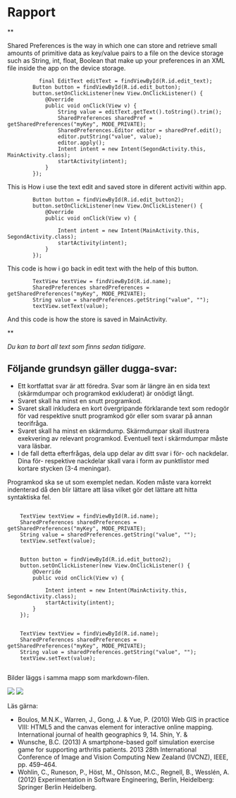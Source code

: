 
# Rapport

**

Shared Preferences is the way in which one can store and retrieve small amounts of primitive data as key/value pairs to a file on the device storage such as String, int, float, Boolean that make up your preferences in an XML file inside the app on the device storage.
```
          final EditText editText = findViewById(R.id.edit_text);
        Button button = findViewById(R.id.edit_button);
        button.setOnClickListener(new View.OnClickListener() {
            @Override
            public void onClick(View v) {
                String value = editText.getText().toString().trim();
                SharedPreferences sharedPref = getSharedPreferences("myKey", MODE_PRIVATE);
                SharedPreferences.Editor editor = sharedPref.edit();
                editor.putString("value", value);
                editor.apply();
                Intent intent = new Intent(SegondActivity.this, MainActivity.class);
                startActivity(intent);
            }
        });
```
This is How i use the text edit and saved store in diferent activiti within app.

```
        Button button = findViewById(R.id.edit_button2);
        button.setOnClickListener(new View.OnClickListener() {
            @Override
            public void onClick(View v) {

                Intent intent = new Intent(MainActivity.this, SegondActivity.class);
                startActivity(intent);
            }
        });
```
This code is how i go back in edit text with the help of this button.

```
        TextView textView = findViewById(R.id.name);
        SharedPreferences sharedPreferences = getSharedPreferences("myKey", MODE_PRIVATE);
        String value = sharedPreferences.getString("value", "");
        textView.setText(value);
```
And this code is how the store is saved in MainActivity.




**

_Du kan ta bort all text som finns sedan tidigare_.

## Följande grundsyn gäller dugga-svar:

- Ett kortfattat svar är att föredra. Svar som är längre än en sida text (skärmdumpar och programkod exkluderat) är onödigt långt.
- Svaret skall ha minst en snutt programkod.
- Svaret skall inkludera en kort övergripande förklarande text som redogör för vad respektive snutt programkod gör eller som svarar på annan teorifråga.
- Svaret skall ha minst en skärmdump. Skärmdumpar skall illustrera exekvering av relevant programkod. Eventuell text i skärmdumpar måste vara läsbar.
- I de fall detta efterfrågas, dela upp delar av ditt svar i för- och nackdelar. Dina för- respektive nackdelar skall vara i form av punktlistor med kortare stycken (3-4 meningar).

Programkod ska se ut som exemplet nedan. Koden måste vara korrekt indenterad då den blir lättare att läsa vilket gör det lättare att hitta syntaktiska fel.

```
```
        TextView textView = findViewById(R.id.name);
        SharedPreferences sharedPreferences = getSharedPreferences("myKey", MODE_PRIVATE);
        String value = sharedPreferences.getString("value", "");
        textView.setText(value);
```

```
        Button button = findViewById(R.id.edit_button2);
        button.setOnClickListener(new View.OnClickListener() {
            @Override
            public void onClick(View v) {

                Intent intent = new Intent(MainActivity.this, SegondActivity.class);
                startActivity(intent);
            }
        });
```

```
        TextView textView = findViewById(R.id.name);
        SharedPreferences sharedPreferences = getSharedPreferences("myKey", MODE_PRIVATE);
        String value = sharedPreferences.getString("value", "");
        textView.setText(value);
```
```

Bilder läggs i samma mapp som markdown-filen.

![](pic1.png)
![](pic2.png)

Läs gärna:

- Boulos, M.N.K., Warren, J., Gong, J. & Yue, P. (2010) Web GIS in practice VIII: HTML5 and the canvas element for interactive online mapping. International journal of health geographics 9, 14. Shin, Y. &
- Wunsche, B.C. (2013) A smartphone-based golf simulation exercise game for supporting arthritis patients. 2013 28th International Conference of Image and Vision Computing New Zealand (IVCNZ), IEEE, pp. 459–464.
- Wohlin, C., Runeson, P., Höst, M., Ohlsson, M.C., Regnell, B., Wesslén, A. (2012) Experimentation in Software Engineering, Berlin, Heidelberg: Springer Berlin Heidelberg.
